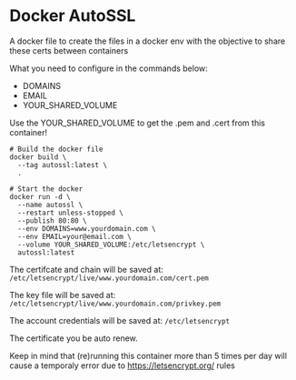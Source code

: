 # Docker AutoSSL
A docker file to create the files in a docker env with the objective to share these certs between containers

What you need to configure in the commands below:
- DOMAINS
- EMAIL
- YOUR_SHARED_VOLUME

Use the YOUR_SHARED_VOLUME to get the .pem and .cert from this container!

```
# Build the docker file
docker build \
  --tag autossl:latest \
  .

# Start the docker
docker run -d \
  --name autossl \
  --restart unless-stopped \
  --publish 80:80 \
  --env DOMAINS=www.yourdomain.com \
  --env EMAIL=your@email.com \
  --volume YOUR_SHARED_VOLUME:/etc/letsencrypt \
  autossl:latest
```

The certifcate and chain will be saved at: `/etc/letsencrypt/live/www.yourdomain.com/cert.pem`

The key file will be saved at: `/etc/letsencrypt/live/www.yourdomain.com/privkey.pem`

The account credentials will be saved at: `/etc/letsencrypt`

The certificate you be auto renew.

Keep in mind that (re)running this container more than 5 times per day will cause a temporaly error due to https://letsencrypt.org/ rules
